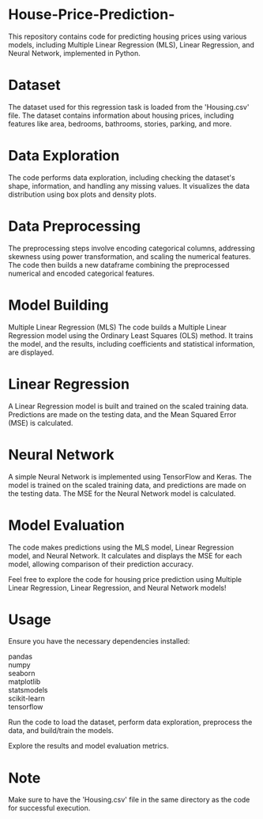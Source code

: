# House-Price-Prediction-
This repository contains code for predicting housing prices using various models, including Multiple Linear Regression (MLS), Linear Regression, and Neural Network, implemented in Python.

# Dataset
The dataset used for this regression task is loaded from the 'Housing.csv' file. The dataset contains information about housing prices, including features like area, bedrooms, bathrooms, stories, parking, and more.

# Data Exploration
The code performs data exploration, including checking the dataset's shape, information, and handling any missing values. It visualizes the data distribution using box plots and density plots.

# Data Preprocessing
The preprocessing steps involve encoding categorical columns, addressing skewness using power transformation, and scaling the numerical features. The code then builds a new dataframe combining the preprocessed numerical and encoded categorical features.

# Model Building
Multiple Linear Regression (MLS)
The code builds a Multiple Linear Regression model using the Ordinary Least Squares (OLS) method. It trains the model, and the results, including coefficients and statistical information, are displayed.

 # Linear Regression
A Linear Regression model is built and trained on the scaled training data. Predictions are made on the testing data, and the Mean Squared Error (MSE) is calculated.

# Neural Network
A simple Neural Network is implemented using TensorFlow and Keras. The model is trained on the scaled training data, and predictions are made on the testing data. The MSE for the Neural Network model is calculated.

# Model Evaluation
The code makes predictions using the MLS model, Linear Regression model, and Neural Network. It calculates and displays the MSE for each model, allowing comparison of their prediction accuracy.

Feel free to explore the code for housing price prediction using Multiple Linear Regression, Linear Regression, and Neural Network models!

# Usage
Ensure you have the necessary dependencies installed:

pandas      
numpy              
seaborn                            
matplotlib                           
statsmodels                                   
scikit-learn                                
tensorflow                          


Run the code to load the dataset, perform data exploration, preprocess the data, and build/train the models.

Explore the results and model evaluation metrics.

# Note
Make sure to have the 'Housing.csv' file in the same directory as the code for successful execution.